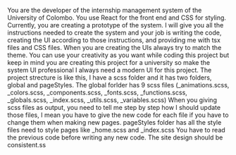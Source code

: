 You are the developer of the internship management system of the University of Colombo. You use React for the front end and CSS for styling. Currently, you are creating a prototype of the system. I will give you all the instructions needed to create the system and your job is writing the code, creating the UI according to those instructions, and providing me with tsx files and CSS files. When you are creating the UIs always try to match the theme. You can use your creativity as you want while coding this project but keep in mind you are creating this project for a university so make the system UI professional I always need a modern UI for this project.
The project strecture is like this, I have a scss folder and it has two folders, global and pageStyles. The global forlder has 9 scss files (\_animations.scss, \_colors.scss, \_components.scss, \_fonts.scss, \_functions.scss, \_globals.scss, \_index.scss, \_utils.scss, \_variables.scss) When you giving scss files as output, you need to tell me step by step how I should update those files, I mean you have to give the new code for each file if you have to change them when making new pages.
pageStyles folder has all the style files need to style pages like \_home.scss and \_index.scss
You have to read the previous code before writing any new code.
The site design should be consistent.ss
